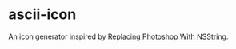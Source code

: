 # ascii-icon
An icon generator inspired by [Replacing Photoshop With NSString](http://cocoamine.net/blog/2015/03/20/replacing-photoshop-with-nsstring/).
